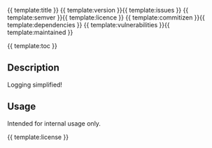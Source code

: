 {{ template:title }}
{{ template:version }}{{ template:issues }} {{ template:semver }}{{ template:licence }} {{ template:commitizen }}{{ template:dependencies }} {{ template:vulnerabilities }}{{ template:maintained }}

{{ template:toc }}

## Description
Logging simplified!

## Usage
Intended for internal usage only.

{{ template:license }}